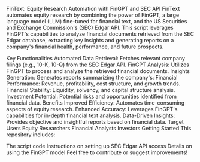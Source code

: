 FinText: Equity Research Automation with FinGPT and SEC API
FinText automates equity research by combining the power of FinGPT, a large language model (LLM) fine-tuned for financial text, and the US Securities and Exchange Commission's (SEC) Edgar API. This script leverages FinGPT's capabilities to analyze financial documents retrieved from the SEC Edgar database, extracting key insights and generating reports on a company's financial health, performance, and future prospects.

Key Functionalities
Automated Data Retrieval: Fetches relevant company filings (e.g., 10-K, 10-Q) from the SEC Edgar API.
FinGPT Analysis: Utilizes FinGPT to process and analyze the retrieved financial documents.
Insights Generation: Generates reports summarizing the company's:
Financial Performance: Revenue, profitability, cost structure, and growth trends.
Financial Stability: Liquidity, solvency, and capital structure analysis.
Investment Potential: Potential risks and opportunities identified from financial data.
Benefits
Improved Efficiency: Automates time-consuming aspects of equity research.
Enhanced Accuracy: Leverages FinGPT's capabilities for in-depth financial text analysis.
Data-Driven Insights: Provides objective and insightful reports based on financial data.
Target Users
Equity Researchers
Financial Analysts
Investors
Getting Started
This repository includes:

The script code
Instructions on setting up SEC Edgar API access
Details on using the FinGPT model
Feel free to contribute or suggest improvements!
